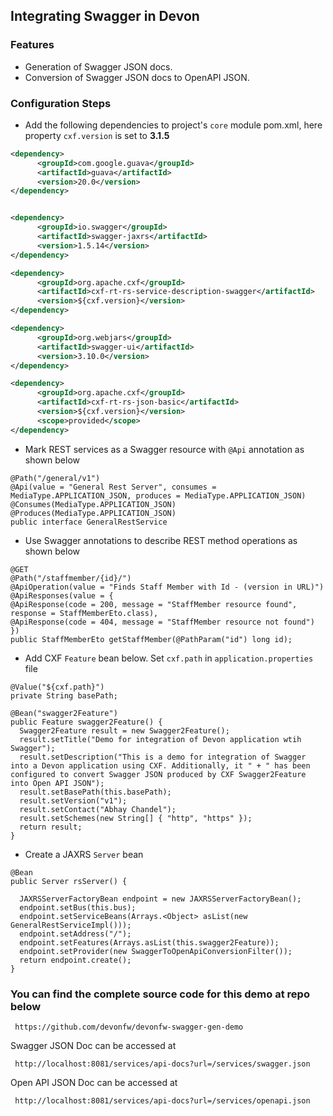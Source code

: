 
## Integrating Swagger in Devon

### Features
* Generation of Swagger JSON docs.
* Conversion of Swagger JSON docs to OpenAPI JSON.

### Configuration Steps 
* Add the following dependencies to project's `core` module pom.xml, here property `cxf.version` is set to **3.1.5**

```xml
<dependency>
      <groupId>com.google.guava</groupId>
      <artifactId>guava</artifactId>
      <version>20.0</version>
</dependency>


<dependency>
      <groupId>io.swagger</groupId>
      <artifactId>swagger-jaxrs</artifactId>
      <version>1.5.14</version>
</dependency>

<dependency>
      <groupId>org.apache.cxf</groupId>
      <artifactId>cxf-rt-rs-service-description-swagger</artifactId>
      <version>${cxf.version}</version>
</dependency>

<dependency>
      <groupId>org.webjars</groupId>
      <artifactId>swagger-ui</artifactId>
      <version>3.10.0</version>
</dependency>

<dependency>
      <groupId>org.apache.cxf</groupId>
      <artifactId>cxf-rt-rs-json-basic</artifactId>
      <version>${cxf.version}</version>
      <scope>provided</scope>
</dependency>
```

* Mark REST services as a Swagger resource with `@Api` annotation as shown below
```
@Path("/general/v1")
@Api(value = "General Rest Server", consumes = MediaType.APPLICATION_JSON, produces = MediaType.APPLICATION_JSON)
@Consumes(MediaType.APPLICATION_JSON)
@Produces(MediaType.APPLICATION_JSON)
public interface GeneralRestService 
```

* Use Swagger annotations to describe REST method operations as shown below
```
@GET
@Path("/staffmember/{id}/")
@ApiOperation(value = "Finds Staff Member with Id - (version in URL)")
@ApiResponses(value = {
@ApiResponse(code = 200, message = "StaffMember resource found", response = StaffMemberEto.class),
@ApiResponse(code = 404, message = "StaffMember resource not found") })
public StaffMemberEto getStaffMember(@PathParam("id") long id);
```

* Add CXF `Feature` bean below. Set `cxf.path` in `application.properties` file
```
@Value("${cxf.path}")
private String basePath;

@Bean("swagger2Feature")
public Feature swagger2Feature() {
  Swagger2Feature result = new Swagger2Feature();
  result.setTitle("Demo for integration of Devon application wtih Swagger");
  result.setDescription("This is a demo for integration of Swagger into a Devon application using CXF. Additionally, it " + " has been configured to convert Swagger JSON produced by CXF Swagger2Feature into Open API JSON");
  result.setBasePath(this.basePath);
  result.setVersion("v1");
  result.setContact("Abhay Chandel");
  result.setSchemes(new String[] { "http", "https" });
  return result;
}
```

* Create a JAXRS `Server` bean
```
@Bean
public Server rsServer() {

  JAXRSServerFactoryBean endpoint = new JAXRSServerFactoryBean();
  endpoint.setBus(this.bus);
  endpoint.setServiceBeans(Arrays.<Object> asList(new GeneralRestServiceImpl()));
  endpoint.setAddress("/");
  endpoint.setFeatures(Arrays.asList(this.swagger2Feature));
  endpoint.setProvider(new SwaggerToOpenApiConversionFilter());
  return endpoint.create();
}
```
### You can find the complete source code for this demo at repo below

     https://github.com/devonfw/devonfw-swagger-gen-demo

Swagger JSON Doc can be accessed at

     http://localhost:8081/services/api-docs?url=/services/swagger.json
     
Open API JSON Doc can be accessed at

     http://localhost:8081/services/api-docs?url=/services/openapi.json

